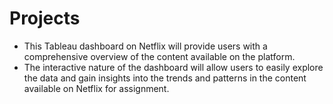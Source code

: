 # Projects
- This Tableau dashboard on Netflix will provide users with a comprehensive
overview of the content available on the platform.
- The interactive nature of the dashboard will allow users to easily explore
the data and gain insights into the trends and patterns in the content available
on Netflix for assignment.
